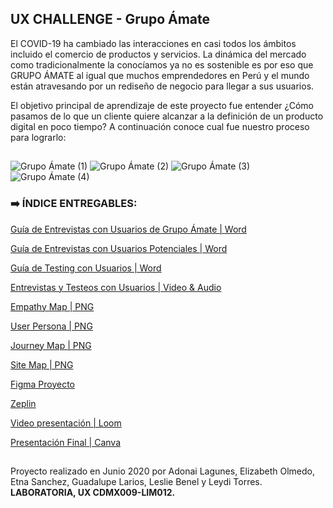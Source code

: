 ## UX CHALLENGE - Grupo Ámate

El COVID-19 ha cambiado las interacciones en casi todos los ámbitos incluido el comercio de productos y servicios. La dinámica del mercado como tradicionalmente la conocíamos ya no es sostenible es por eso  que GRUPO ÁMATE al igual que muchos emprendedores en Perú y el mundo están atravesando por un rediseño de negocio para llegar a sus usuarios.

El objetivo principal de aprendizaje de este proyecto fue entender ¿Cómo pasamos de lo que un cliente quiere alcanzar a la definición de un producto digital en poco tiempo? 
A continuación conoce cual fue nuestro proceso para lograrlo:

##

![Grupo Ámate (1)](https://user-images.githubusercontent.com/60905476/85802469-a0969300-b70a-11ea-84bf-e024d1eee8db.png)
![Grupo Ámate (2)](https://user-images.githubusercontent.com/60905476/85802472-a1c7c000-b70a-11ea-836d-3a3954958609.png)
![Grupo Ámate (3)](https://user-images.githubusercontent.com/60905476/85802479-a55b4700-b70a-11ea-86e0-589b51114e75.png)
![Grupo Ámate (4)](https://user-images.githubusercontent.com/60905476/85802482-a68c7400-b70a-11ea-8bb6-cb2716f7f505.png)


### :arrow_right:  ÍNDICE ENTREGABLES:

[Guía de Entrevistas con Usuarios de Grupo Ámate | Word](https://docs.google.com/document/d/1VmFEzIyuXxoRSUxNsJu_9O-RgXgwFUjW0NYLk697rjo/edit#)

[Guía de Entrevistas con Usuarios Potenciales | Word](https://docs.google.com/document/d/1M6nLyq0gWD3bNMFYezib41bid2NV_Rif_UUc71n6t9o/edit#heading=h.icr2x84ig3zk) 

[Guía de Testing con Usuarios | Word](https://docs.google.com/document/d/1_Ca-8QgwHnFRXcJ1gbCDE7Md6mjDP_bcExew-kyWOVU/edit) 

[Entrevistas y Testeos con Usuarios | Video & Audio](https://drive.google.com/drive/folders/19YpIAcr1v35j0htL8TIXUaUKayM8dWTo)

[Empathy Map | PNG](https://drive.google.com/drive/folders/1KrmBggG8XRfS17gm3CoqxHk2HcuOL92E)

[User Persona | PNG](https://drive.google.com/drive/folders/1KrmBggG8XRfS17gm3CoqxHk2HcuOL92E)

[Journey Map | PNG](https://drive.google.com/drive/folders/1KrmBggG8XRfS17gm3CoqxHk2HcuOL92E)

[Site Map | PNG](![sitemap](https://user-images.githubusercontent.com/60905476/89476057-5106a680-d74f-11ea-8f86-30ebe503ae19.png))

[Figma Proyecto](https://www.figma.com/proto/rucEWhSlq3XgGdnqPcZKlm/Prototipo-Final-%C3%81mate?node-id=911%3A6843&scaling=contain)

[Zeplin](https://zpl.io/2EN1eGg)

[Video presentación | Loom](https://www.loom.com/share/e4149b22a3564e539af4a1c9980d7fb2)

[Presentación Final | Canva](https://www.canva.com/design/DAD_oyQmsAI/Y1ltborsy3vj1Xlq1HpOJA/view?utm_content=DAD_oyQmsAI&utm_campaign=designshare&utm_medium=link&utm_source=sharebutton)


##


Proyecto realizado en Junio 2020 por Adonai Lagunes, Elizabeth Olmedo, Etna Sanchez, Guadalupe Larios, Leslie Benel y Leydi Torres.
**LABORATORIA, UX CDMX009-LIM012.**


